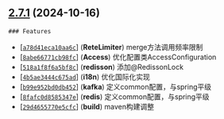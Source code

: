 ## [2.7.1](https://github.com/cowave5/commons/-/tags/2.7.1) (2024-10-16)



    ### Features

  -  [<font style="font-family: monospace;">[`a78d41eca10aa6c`](https://github.com/cowave5/commons/commit/a78d41eca10aa6c)</font>] (**ReteLimiter**)   merge方法调用频率限制
  -  [<font style="font-family: monospace;">[`8abe66771cb98fc`](https://github.com/cowave5/commons/commit/8abe66771cb98fc)</font>] (**Access**)   优化配置类AccessConfiguration
  -  [<font style="font-family: monospace;">[`518a1f8f6a5bf8c`](https://github.com/cowave5/commons/commit/518a1f8f6a5bf8c)</font>] (**redisson**)   添加@RedissonLock
  -  [<font style="font-family: monospace;">[`4b5ae3444c675ad`](https://github.com/cowave5/commons/commit/4b5ae3444c675ad)</font>] (**i18n**)   优化国际化实现
  -  [<font style="font-family: monospace;">[`b99e952bd0db452`](https://github.com/cowave5/commons/commit/b99e952bd0db452)</font>] (**kafka**)   定义common配置，与spring平级
  -  [<font style="font-family: monospace;">[`8fafc0d8585347e`](https://github.com/cowave5/commons/commit/8fafc0d8585347e)</font>] (**redis**)   定义common配置，与spring平级
  -  [<font style="font-family: monospace;">[`29d4655770e5cfc`](https://github.com/cowave5/commons/commit/29d4655770e5cfc)</font>] (**build**)   maven构建调整



